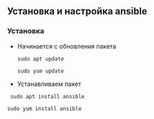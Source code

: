 ## Установка и настройка ansible

### Установка 
- Начинается с обновления пакета
  ```
  sudo apt update
  ```
  ```
  sudo yum update
  ```
- Устанавливаем пакет
 ```
  sudo apt install ansible
  ```
  ```
  sudo yum install ansible
  ```
